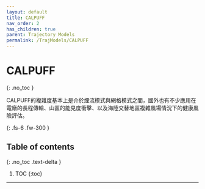 ```yaml
---
layout: default
title: CALPUFF
nav_order: 2
has_children: true
parent: Trajectory Models
permalink: /TrajModels/CALPUFF
---
```


# CALPUFF
{: .no_toc }

CALPUFF的複雜度基本上是介於煙流模式與網格模式之間，國外也有不少應用在電廠的長程傳輸、山區的能見度衝擊、以及海陸交替地區複雜風場情況下的健康風險評估。

{: .fs-6 .fw-300 }

## Table of contents
{: .no_toc .text-delta }

1. TOC
{:toc}

---


